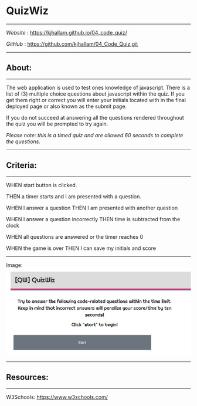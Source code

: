 # QuizWiz
__________________________
<i> Website </i>: https://kjhallam.github.io/04_code_quiz/


<i> GitHub </i>: https://github.com/kjhallam/04_Code_Quiz.git

__________________________
## About:
__________________________
The web application is used to test ones knowledge of javascript.
There is a list of (3) multiple choice questions about javascript within the quiz. If you get them right or correct you will enter your initials located with in the final deployed page or also known as the submit page.

If you do not succeed at answering all the questions rendered throughout the quiz you will be prompted to try again. 

<i>Please note: this is a timed quiz and are allowed 60 seconds to complete the questions.</i>

__________________________
## Criteria:
__________________________
WHEN start button is clicked.

THEN a timer starts and I am presented with a question.

WHEN I answer a question
THEN I am presented with another question

WHEN I answer a question incorrectly
THEN time is subtracted from the clock

WHEN all questions are answered or the timer reaches 0

WHEN the game is over
THEN I can save my initials and score
__________________________
Image:
![StartQuiz layout](images/quizwiz(startpg).jpg)
__________________________
## Resources:
__________________________
W3Schools: https://www.w3schools.com/
